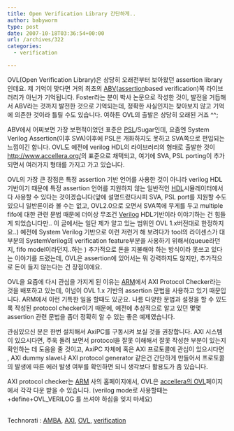 ```yaml
---
title: Open Verification Library 간단하게..
author: babyworm
type: post
date: 2007-10-18T03:36:54+00:00
url: /archives/322
categories:
  - verification

---
```

OVL(Open Verification Library)은 상당히 오래전부터 보아왔던 assertion library인데요. 제 기억이 맞다면 거의 최초의 [ABV][1]([assertion][2]based verification)쪽 라이브러리가 아닌가 기억됩니다. Foster라는 분이 박사 논문으로 작성한 것이, 발전을 거듭해서 ABV라는 것까지 발전한 것으로 기억되는데, 정확한 사실인지는 찾아보지 않고 기억에 의존한 것이라 틀릴 수도 있습니다. 여하튼 OVL의 출발은 상당히 오래된 거죠 ^^;

ABV에서 어찌보면 가장 보편적이었던 표준은 [PSL][3]/Sugar인데, 요즘엔 System Verilog Assertion(이후 SVA)이후에 PSL은 개화하지도 못하고 SVA쪽으로 편입되는 느낌이긴 합니다. OVL도 예전에 verilog HDL의 라이브러리의 형태로 출발한 것이 <a href="http://www.accellera.org/" target="_blank">http://www.accellera.org/</a>의 표준으로 채택되고, 여기에 SVA, PSL porting이 추가되면서 여러가지 형태를 가지고 가고 있습니다.

OVL의 가장 큰 장점은 특정 assertion 기반 언어를 사용한 것이 아니라 verilog HDL 기반이기 때문에 특정 assertion 언어를 지원하지 않는 일반적인 [HDL][4]시뮬레이터에서 다 사용할 수 있다는 것이겠습니다(앞에 설명드렸다시피 SVA, PSL port를 지원할 수도 있으니 일반론이라 볼 수는 없고, OVL2.0으로 오면서 SVA쪽에 무게를 두고 multiple fifo에 대한 관련 문법 때문에 더이상 무조건 [Verilog][5] HDL기반이라 이야기하는 건 힘들게 되었습니다만.. 이 글에서는 일단 제가 알고 있는 범위인 OVL 1.x버전대로 한정하지요..) 예전에 System Verilog 기반으로 이런 저런거 해 보려다가 tool의 라이센스가 대부분의 SystemVerilog의 verification feature부분을 사용하기 위해서(queue라던지, fifo model이라던지..하는 ) 추가적으로 돈을 지불해야 하는 방식이라 못쓰고 있다는 이야기를 드렸는데, OVL은 assertion에 있어서는 뭐 강력하지도 않지만, 추가적으로 돈이 들지 않는다는 건 장점이에요.

OVL을 요즘에 다시 관심을 가지게 된 이유는 [ARM][6]에서 AXI Protocol Checker라는 것을 배포하고 있는데, 이넘이 OVL 1.x 기반의 assertion 문법을 사용하고 있기 때문입니다. ARM에서 이런 기특한 일을 할때도 있군요. 나름 다양한 문법과 설정을 할 수 있도록 작성된 protocol checker이기 때문에, 예전에 추상적으로 알고 있던 몇몇 assertion 관련 문법을 좀더 정확히 알 수 있는 좋은 예제였습니다.

관심있으신 분은 한번 설치해서 AxiPC를 구동시켜 보실 것을 권장합니다. AXI 시스템이 있으시다면, 주욱 돌려 보면서 protocol을 잘못 이해해서 잘못 작성한 부분이 있는지 확인하는 데 도움을 줄 것이고, AxiPC 자체에 혹은 AXI 프로토콜에 관심이 있으시다면 , AXI dummy slave나 AXI protocol generator 같은건 간단하게 만들어서 프로토콜의 발생에 따른 에러 발생 여부를 확인하면 되니 생각보다 활용도가 좀 있습니다.

AXI protocol checker는 <a href="http://www.arm.com/" target="_blank">ARM</a> 사의 홈페이지에서, OVL은 <a href="http://www.accellera.org/activities/ovl/" target="_blank">accellera의 OVL</a>페이지에서 각각 다운 받을 수 있습니다. (verilog mode로 사용할때는 +define+OVL_VERILOG 를 쓰셔야 하심을 잊지 마세요)

<p class="zoundry_bw_tags">
  <!-- Tag links generated by Zoundry Blog Writer. Do not manually edit. http://www.zoundry.com -->
  
  <br /> <span class="ztags"><span class="ztagspace">Technorati</span> : <a href="http://technorati.com/tag/AMBA" class="ztag" rel="tag">AMBA</a>, <a href="http://technorati.com/tag/AXI" class="ztag" rel="tag">AXI</a>, <a href="http://technorati.com/tag/OVL" class="ztag" rel="tag">OVL</a>, <a href="http://technorati.com/tag/verification" class="ztag" rel="tag">verification</a></span>
</p>

 [1]: http://en.wikipedia.org/wiki/ABV
 [2]: http://en.wikipedia.org/wiki/Assertion_%28computing%29
 [3]: http://en.wikipedia.org/wiki/PSL
 [4]: http://en.wikipedia.org/wiki/HDL
 [5]: http://en.wikipedia.org/wiki/Verilog
 [6]: http://en.wikipedia.org/wiki/ARM